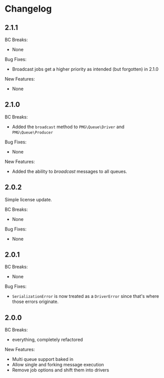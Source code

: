# Changelog


## 2.1.1

BC Breaks:

- None

Bug Fixes:

- Broadcast jobs get a higher priority as intended (but forgotten) in 2.1.0

New Features:

- None

## 2.1.0

BC Breaks:

- Added the `broadcast` method to `PMG\Queue\Driver` and `PMG\Queue\Producer`

Bug Fixes:

- None

New Features:

- Added the ability to *broadcast* messages to all queues.

## 2.0.2

Simple license update.

BC Breaks:

- None

Bug Fixes:

- None

## 2.0.1

BC Breaks:

- None

Bug Fixes:

- `SerializationError` is now treated as a `DriverError` since that's where
  those errors originate.

## 2.0.0

BC Breaks:

- everything, completely refactored

New Features:

- Multi queue support baked in
- Allow single and forking message execution
- Remove job options and shift them into drivers
